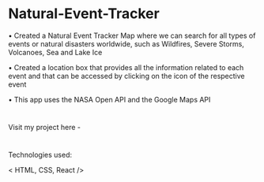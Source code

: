 # Natural-Event-Tracker

•	Created a Natural Event Tracker Map where we can search for all types of events or natural disasters worldwide, such as Wildfires, Severe Storms, Volcanoes, Sea and Lake Ice

•	Created a location box that provides all the information related to each event and that can be accessed by clicking on the icon of the respective event

•	This app uses the NASA Open API and the Google Maps API
#
Visit my project here - 
#
Technologies used: 

< HTML, CSS, React />
